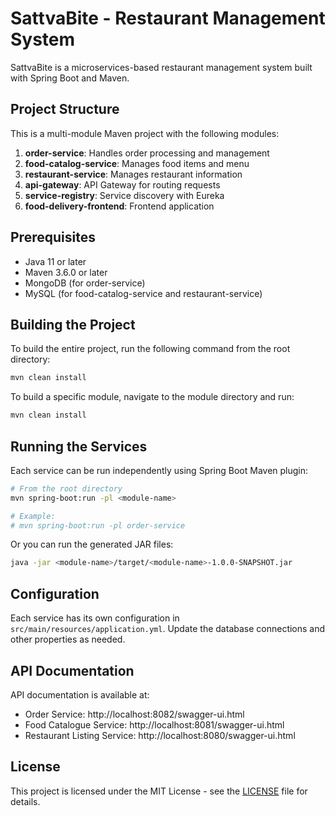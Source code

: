 # SattvaBite - Restaurant Management System

SattvaBite is a microservices-based restaurant management system built with Spring Boot and Maven.

## Project Structure

This is a multi-module Maven project with the following modules:

1. **order-service**: Handles order processing and management
2. **food-catalog-service**: Manages food items and menu
3. **restaurant-service**: Manages restaurant information
4. **api-gateway**: API Gateway for routing requests
5. **service-registry**: Service discovery with Eureka
6. **food-delivery-frontend**: Frontend application

## Prerequisites

- Java 11 or later
- Maven 3.6.0 or later
- MongoDB (for order-service)
- MySQL (for food-catalog-service and restaurant-service)

## Building the Project

To build the entire project, run the following command from the root directory:

```bash
mvn clean install
```

To build a specific module, navigate to the module directory and run:

```bash
mvn clean install
```

## Running the Services

Each service can be run independently using Spring Boot Maven plugin:

```bash
# From the root directory
mvn spring-boot:run -pl <module-name>

# Example:
# mvn spring-boot:run -pl order-service
```

Or you can run the generated JAR files:

```bash
java -jar <module-name>/target/<module-name>-1.0.0-SNAPSHOT.jar
```

## Configuration

Each service has its own configuration in `src/main/resources/application.yml`. Update the database connections and other properties as needed.

## API Documentation

API documentation is available at:
- Order Service: http://localhost:8082/swagger-ui.html
- Food Catalogue Service: http://localhost:8081/swagger-ui.html
- Restaurant Listing Service: http://localhost:8080/swagger-ui.html

## License

This project is licensed under the MIT License - see the [LICENSE](LICENSE) file for details.
